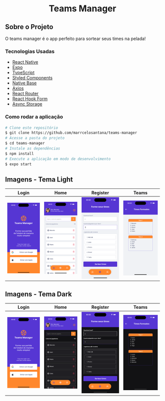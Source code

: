 <h1 style="text-align: center; font-weight: bold;">Teams Manager</h1>

## Sobre o Projeto

O teams manager é o app perfeito para sortear seus times na pelada!

### Tecnologias Usadas

- [React Native](https://reactnative.dev/)
- [Expo](https://expo.dev/)
- [TypeScript](https://www.typescriptlang.org/)
- [Styled Components](https://styled-components.com/)
- [Native Base](https://nativebase.io/)
- [Axios](https://axios-http.com/ptbr/docs/intro)
- [React Router](https://reactrouter.com/en/main)
- [React Hook Form](https://react-hook-form.com/)
- [Async Storage](https://reactnative.dev/docs/asyncstorage)

### Como rodar a aplicação

```bash
# Clone este repositório
$ git clone https://github.com/marrcelosantana/teams-manager
# Acesse a pasta do projeto
$ cd teams-manager
# Instale as dependências
$ npm install
# Execute a aplicação em modo de desenvolvimento
$ expo start

```

## Imagens - Tema Light

|                         Login                         |                         Home                         |                          Register                          | Teams                                             |
| :---------------------------------------------------: | :--------------------------------------------------: | :--------------------------------------------------------: | ------------------------------------------------- |
| <img src= "./screenshots/light/login-screenshot.png"> | <img src= "./screenshots/light/home-screenshot.png"> | <img src= "./screenshots/light/sort-teams-screenshot.png"> | <img src= "./screenshots/light/teams-sorted.png"> |

## Imagens - Tema Dark

|                         Login                         |                        Home                         |                         Register                          | Teams                                            |
| :---------------------------------------------------: | :-------------------------------------------------: | :-------------------------------------------------------: | ------------------------------------------------ |
| <img src= "./screenshots/light/login-screenshot.png"> | <img src= "./screenshots/dark/home-screenshot.png"> | <img src= "./screenshots/dark/sort-teams-screenshot.png"> | <img src= "./screenshots/dark/teams-sorted.png"> |
